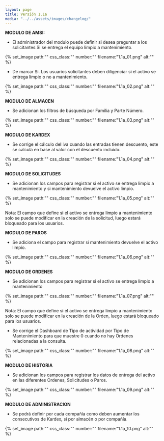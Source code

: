```yaml
---
layout: page
title: Versión 1.1a
media: "../../assets/images/changelog/"
---
```

**MODULO DE AMSI:**

- El administrador del modulo puede definir si desea preguntar a los solicitantes Si se entrega el equipo limpio a mantenimiento.

{% set_image
  path:""
  css_class:""
  number:""
  filename:"1.1a_01.png"
  alt:""
%}

- De marcar Si. Los usuarios solicitantes deben diligenciar si el activo se entrega limpio o no a mantenimiento. 

{% set_image
  path:""
  css_class:""
  number:""
  filename:"1.1a_02.png"
  alt:""
%}

**MODULO DE ALMACEN**

- Se adicionan los filtros de búsqueda por Familia y Parte Número.

{% set_image
  path:""
  css_class:""
  number:""
  filename:"1.1a_03.png"
  alt:""
%}

**MODULO DE KARDEX**

- Se corrige el cálculo del iva cuando las entradas tienen descuento, este se calcula en base al valor con el descuento incluido.

{% set_image
  path:""
  css_class:""
  number:""
  filename:"1.1a_04.png"
  alt:""
%}

**MODULO DE SOLICITUDES**

- Se adicionan los campos para registrar si el activo se entrega limpio a mantenimiento y si mantenimiento devuelve el activo limpio.	

{% set_image
  path:""
  css_class:""
  number:""
  filename:"1.1a_05.png"
  alt:""
%}

Nota: El campo que define si el activo se entrega limpio a mantenimiento solo se puede modificar en la creación de la solicitud, luego estará bloqueado para los usuarios.

**MODULO DE PAROS**

- Se adiciona el campo para registrar si mantenimiento devuelve el activo limpio.

{% set_image
  path:""
  css_class:""
  number:""
  filename:"1.1a_06.png"
  alt:""
%}

**MODULO DE ORDENES**

- Se adicionan los campos para registrar si el activo se entrega limpio a mantenimiento

{% set_image
  path:""
  css_class:""
  number:""
  filename:"1.1a_07.png"
  alt:""
%}

Nota: El campo que define si el activo se entrega limpio a mantenimiento solo se puede modificar en la creación de la Orden, luego estará bloqueado para los usuarios.

- Se corrige el Dashboard de Tipo de actividad por Tipo de Mantenimiento para que muestre 0 cuando no hay Ordenes relacionadas a la consulta.

{% set_image
  path:""
  css_class:""
  number:""
  filename:"1.1a_08.png"
  alt:""
%}

**MODULO DE HISTORIA**

- Se adicionan los campos para registrar los datos de entrega del activo en las diferentes Ordenes, Solicitudes o Paros.

{% set_image
  path:""
  css_class:""
  number:""
  filename:"1.1a_09.png"
  alt:""
%}

**MODULO DE ADMINISTRACION**

- Se podrá definir por cada compañía como deben aumentar los consecutivos de Kardex, si por almacén o por compañía. 

{% set_image
  path:""
  css_class:""
  number:""
  filename:"1.1a_10.png"
  alt:""
%}